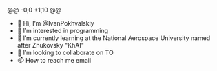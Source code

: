 @@ -0,0 +1,10 @@
- 👋 Hi, I’m @IvanPokhvalskiy
- 👀 I’m interested in programming
- 🌱 I’m currently learning at the National Aerospace University named after Zhukovsky "KhAI"
- 💞️ I’m looking to collaborate on TO
- 📫 How to reach me email

<!---
IvanPokhvalskiy/IvanPokhvalskiy is a ✨ special ✨ repository because its `README.md` (this file) appears on your GitHub profile.
You can click the Preview link to take a look at your changes.
--->
